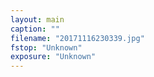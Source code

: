 ```yaml
---
layout: main
caption: ""
filename: "20171116230339.jpg"
fstop: "Unknown"
exposure: "Unknown"
---
```

